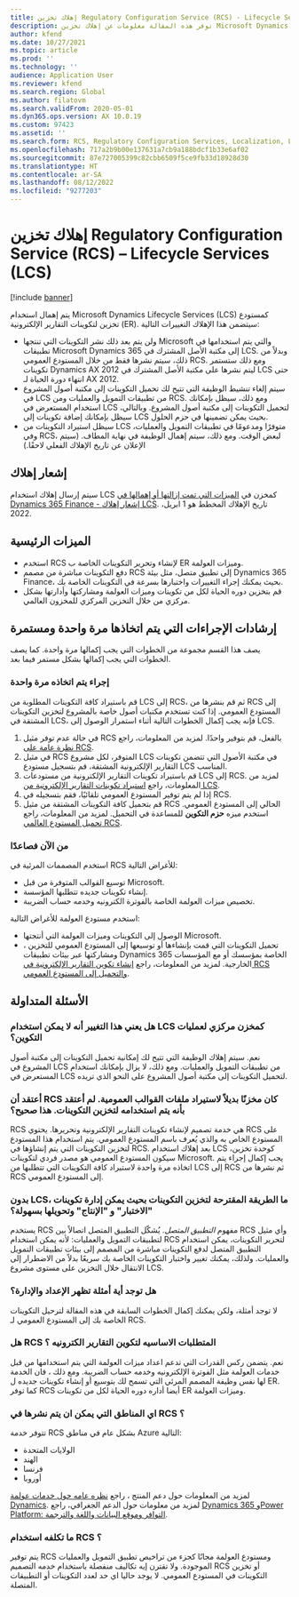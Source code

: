 ```yaml
---
title: إهلاك تخزين Regulatory Configuration Service (RCS) - Lifecycle Services (LCS)
description: توفر هذه المقالة معلومات عن إهلاك تخزين Microsoft Dynamics Lifecycle Services‏ (LCS) الذي يتم التخطيط له كجزء من نشر المستودع العالمي Regulatory Configuration Service‏ (RCS).
author: kfend
ms.date: 10/27/2021
ms.topic: article
ms.prod: ''
ms.technology: ''
audience: Application User
ms.reviewer: kfend
ms.search.region: Global
ms.author: filatovm
ms.search.validFrom: 2020-05-01
ms.dyn365.ops.version: AX 10.0.19
ms.custom: 97423
ms.assetid: ''
ms.search.form: RCS, Regulatory Configuration Services, Localization, LCS storage, LCS storage deprecation
ms.openlocfilehash: 717a2b9b00e137631a7cb9a188bdcf1b33e6af02
ms.sourcegitcommit: 87e727005399c82cbb6509f5ce9fb33d18928d30
ms.translationtype: HT
ms.contentlocale: ar-SA
ms.lasthandoff: 08/12/2022
ms.locfileid: "9277203"
---
```

# <a name="regulatory-configuration-service-rcs--lifecycle-services-lcs-storage-deprecation"></a>إهلاك تخزين Regulatory Configuration Service (RCS) – Lifecycle Services (LCS)

[!include [banner](../includes/banner.md)]

يتم إهمال استخدام Microsoft Dynamics Lifecycle Services (LCS) كمستودع تخزين لتكوينات التقارير الإلكترونية (ER). سيتضمن هذا الإهلاك التغييرات التالية:

- ولن يتم بعد ذلك نشر التكوينات التي تنتجها Microsoft والتي يتم استخدامها في تطبيقات Microsoft Dynamics 365 إلى مكتبة الأصل المشترك في LCS. وبدلاً من ذلك، سيتم نشرها فقط من خلال المستودع العمومي RCS. ومع ذلك ستستمر تكوينات Dynamics AX 2012 ليتم نشرها على مكتبة الأصل المشترك في LCS حتى انتهاء دورة الحياة لـ AX 2012.
- سيتم إلغاء تنشيط الوظيفة التي تتيح لك تحميل التكوينات إلى مكتبة أصول المشروع في LCS من تطبيقات التمويل والعمليات ومن RCS. ومع ذلك، سيظل بإمكانك استخدام المستعرض في LCS لتحميل التكوينات إلى مكتبة أصول المشروع. وبالتالي، سيظل بإمكانك إضافة تكوينات إلى LCS بحيث يمكن تضمينها في حزم الحلول.
- سيظل استيراد التكوينات من LCS متوفرًا ومدعومًا في تطبيقات التمويل والعمليات، وفي RCS، لبعض الوقت. ومع ذلك، سيتم إهمال الوظيفة في نهاية المطاف. (سيتم الإعلان عن تاريخ الإهلاك الفعلي لاحقًا.)

## <a name="deprecation-notice"></a>إشعار إهلاك

سيتم إرسال إهلاك استخدام LCS كمخزن في [الميزات التي تمت إزالتها أو إهمالها‬ في Dynamics 365 Finance - إشعار إهلاك LCS](../get-started/removed-deprecated-features-finance.md#features-removed-or-deprecated-in-the-finance-10017-release). تاريخ الإهلاك المخطط هو 1 ابريل، 2022.

## <a name="key-features"></a>الميزات الرئيسية

- استخدم RCS لإنشاء وتحرير التكوينات الخاصة ب ER وميزات العولمة.
- دفع التكوينات مباشرة من مصمم RCS إلى تطبيق متصل، مثل بيئة Dynamics 365 Finance، بحيث يمكنك إجراء التغييرات واختبارها بسرعة في التكوينات الخاصة بك.
- قم بتخزين دوره الحياة لكل من تكوينات وميزات العولمة ومشاركتها وأدارتها بشكل مركزي من خلال التخزين المركزي للمخزون العالمي.

## <a name="guidance-for-one-time-and-ongoing-actions"></a>إرشادات الإجراءات التي يتم اتخاذها مرة واحدة ومستمرة

يصف هذا القسم مجموعة من الخطوات التي يجب إكمالها مرة واحدة. كما يصف الخطوات التي يجب إكمالها بشكل مستمر فيما بعد.

### <a name="one-time-action"></a>إجراء يتم اتخاذه مرة واحدة

قم باستيراد كافة التكوينات المطلوبة من LCS إلى RCS، ثم قم بنشرها من RCS إلى المستودع العمومي. إذا كنت تستخدم مكتبات أصول خاصة بالمشروع لتخزين التكوينات المشتقة في LCS، فإنه يجب إكمال الخطوات التالية أثناء استمرار الوصول إلى LCS.

1. في حالة عدم توفر مثيل RCS بالفعل، قم بتوفير واحدًا. لمزيد من المعلومات، راجع [نظرة عامة على RCS](rcs-overview.md).
2. في مثيل RCS المتوفر، لكل مشروع LCS في مكتبة الأصول التي تتضمن تكوينات التقارير الإلكترونية المشتقة، قم بتسجيل مستودع LCS المناسب.
3. قم باستيراد تكوينات التقارير الإلكترونية من مستودعات LCS إلى RCS. لمزيد من المعلومات، راجع [استيراد تكوينات التقارير الإلكترونية من LCS](/dynamics365/fin-ops-core/dev-itpro/analytics/tasks/er-import-configuration-lifecycle-services).
4. إذا لم يتم توفير المستودع العمومي تلقائيًا، فقم بتسجيله في RCS.
5. قم بتحميل كافة التكوينات المشتقة من مثيل RCS الحالي إلى المستودع العمومي. استخدم ميزه **حزم التكوين** للمساعدة في التحميل. لمزيد من المعلومات، راجع [تحميل المستودع العالمي RCS](rcs-global-repo-upload.md).

### <a name="going-forward"></a>من الآن فصاعدًا

استخدم المصممات المرئية في RCS للأغراض التالية:

- توسيع القوالب المتوفرة من قبل Microsoft.
- إنشاء تكوينات جديده تتطلبها المؤسسة.
- تخصيص ميزات العولمة الخاصة بالفوترة الكترونيه وخدمه حساب الضريبة.

استخدم مستودع العولمة للأغراض التالية:

- الوصول إلى التكوينات وميزات العولمة التي أنتجتها Microsoft.
- تحميل التكوينات التي قمت بإنشاءها أو توسيعها إلى المستودع العمومي للتخزين ، ومشاركتها عبر بيئات تطبيقات Dynamics 365 الخاصة بمؤسسك أو مع المؤسسات الخارجية. لمزيد من المعلومات، راجع [إنشاء تكوين التقارير الإلكترونية في RCS والتحميل إلى المستودع العمومي](rcs-global-repo-upload.md).

## <a name="frequently-asked-questions"></a>الأسئلة المتداولة

### <a name="does-this-change-mean-that-lcs-cant-be-used-as-central-storage-for-configurations"></a>هل يعني هذا التغيير أنه لا يمكن استخدام LCS كمخزن مركزي لعمليات التكوين؟

نعم. سيتم إهلاك الوظيفة التي تتيح لك إمكانية تحميل التكوينات إلى مكتبة أصول المشروع في LCS من تطبيقات التمويل والعمليات. ومع ذلك، لا يزال بإمكانك استخدام المستعرض في LCS لتحميل التكوينات إلى مكتبة أصول المشروع على النحو الذي تريده.

### <a name="i-thought-that-rcs-was-a-replacement-repository-for-importing-global-template-files-i-didnt-think-that-its-used-to-store-configurations-which-is-correct"></a>أعتقد أن RCS كان مخزنًا بديلاً لاستيراد ملفات القوالب العمومية. لم أعتقد بأنه يتم استخدامه لتخزين التكوينات. هذا صحيح؟

RCS هي خدمة تصميم لإنشاء تكوينات التقارير الإلكترونية وتحريرها. يحتوي RCS على المستودع الخاص به والذي يُعرف باسم المستودع العمومي. يتم استخدام هذا المستودع لتخزين التكوينات التي يتم إنشاؤها في RCS. بعد إهلاك استخدام LCS كوحدة تخزين، سيكون المستودع العمومي هو مصدر فردي لتكوينات Microsoft. يجب إكمال إجراء يتم اتخاذه مرة واحدة لاستيراد كافة التكوينات التي تتطلبها من LCS إلى RCS ثم نشرها من RCS إلى المستودع العمومي.

### <a name="without-lcs-what-is-the-suggested-way-to-store-configurations-so-that-test-and-production-configurations-can-easily-be-managed-and-transferred"></a>بدون LCS، ما الطريقة المقترحة لتخزين التكوينات بحيث يمكن إدارة تكوينات "الاختبار" و "الإنتاج" وتحويلها بسهولة؟

يستخدم RCS مفهوم *التطبيق المتصل*. يُشكّل التطبيق المتصل اتصالاً بين RCS وأي مثيل لتطبيقات التمويل والعمليات: لأنه يمكن استخدام RCS لتحرير التكوينات، يمكن استخدام التطبيق المتصل لدفع التكوينات مباشرة من المصمم إلى بيئات تطبيقات التمويل والعمليات. ولذلك، يمكنك تغيير واختبار التكوينات الخاصة بك سريعًا بدلاً من الاضطرار إلى الانتقال خلال التخزين على مستوى مشروع LCS.

### <a name="are-there-any-examples-that-show-the-setup-and-management"></a>هل توجد أية أمثلة تظهر الإعداد والإدارة؟

لا توجد أمثلة، ولكن يمكنك إكمال الخطوات السابقة في هذه المقالة لترحيل التكوينات الخاصة بك إلى المستودع العمومي لـ RCS.

### <a name="is-rcs-a-prerequisite-to-configure-electronic-reporting"></a>هل RCS المتطلبات الاساسيه لتكوين التقارير الكترونيه ؟

نعم. يتضمن ركس القدرات التي تدعم اعداد ميزات العولمة التي يتم استخدامها من قبل خدمات العولمة مثل الفوترة الإلكترونيه وخدمه حساب الضريبة. ومع ذلك ، فان الخدمة لها نفس وظيفة المصمم المرئي التي تسمح لك بتوسيع أو إنشاء تكوينات جديده ل ER. كما توفر RCS أيضا أداره دوره الحياة لكل من تكوينات ER وميزات العولمة.

### <a name="which-regions-can-rcs-be-deployed-in"></a>اي المناطق التي يمكن ان يتم نشرها في RCS ؟

تتوفر خدمة RCS بشكل عام في مناطق Azure التالية:

- الولايات المتحدة
- الهند
- فرنسا
- أوروبا

لمزيد من المعلومات حول دعم المنتج ، راجع [نظره عامه حول خدمات عولمة Dynamics](globalization-services-overview.md). لمزيد من معلومات حول الدعم الجغرافي، راجع [Dynamics 365 وPower Platform: التوافر وموقع البيانات واللغة والترجمة](https://aka.ms/rcs/D365Productavailabilityguide).

### <a name="whats-the-cost-of-using-rcs"></a>ما تكلفه استخدام RCS ؟

يتم توفير RCS ومستودع العولمة مجانًا كجزء من تراخيص تطبيق التمويل والعمليات الموجودة. ولا تقترن إيه تكاليف منفصلة باستخدام خدمه التصميم RCS أو تخزين التكوينات في المستودع العمومي. لا يوجد حاليا اي حد لعدد التكوينات أو التطبيقات المتصلة.
